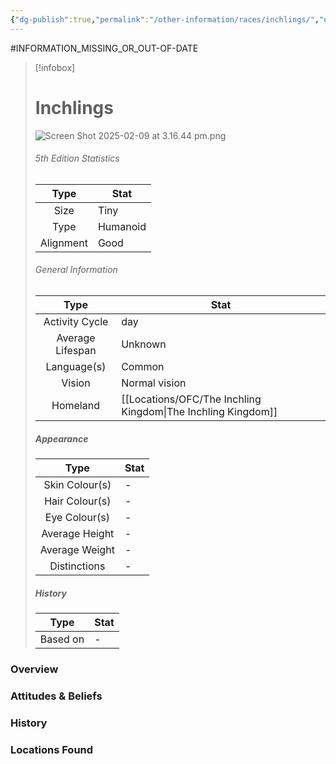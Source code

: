 ```yaml
---
{"dg-publish":true,"permalink":"/other-information/races/inchlings/","updated":"2025-05-26T14:52:14.106+01:00"}
---
```


#INFORMATION_MISSING_OR_OUT-OF-DATE 
 >[!infobox]
> 
> #  Inchlings
> ![Screen Shot 2025-02-09 at 3.16.44 pm.png](/img/user/Admin/Attachments/Screen%20Shot%202025-02-09%20at%203.16.44%20pm.png)
> ###### 5th Edition Statistics
> 
>  Type | Stat |
> :----: | --- |
>  Size | Tiny |
>  Type | Humanoid |
>  Alignment | Good |
>  
> ###### General Information
> Type | Stat |
>  :----: | --- |
>  Activity Cycle | day |
>  Average Lifespan | Unknown |
>  Language(s) | Common |
>  Vision | Normal vision |
>  Homeland | [[Locations/OFC/The Inchling Kingdom\|The Inchling Kingdom]] |
>
>##### Appearance
> Type | Stat |
>  :----: | --- |
>  Skin Colour(s) | - |
>  Hair Colour(s) | - |
>  Eye Colour(s) | - |
>  Average Height | - |
>  Average Weight | - |
>  Distinctions | - |
>
>##### History
>Type | Stat |
>  :----: | --- |
>  Based on | - |

### Overview


### Attitudes & Beliefs


### History


### Locations Found
